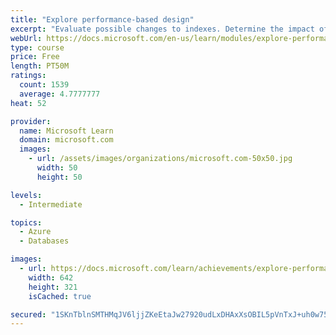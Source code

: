 ```yaml
---
title: "Explore performance-based design"
excerpt: "Evaluate possible changes to indexes. Determine the impact of changes to queries and indexes. Explore relevant Dynamic Management Objects."
webUrl: https://docs.microsoft.com/en-us/learn/modules/explore-performance-based-design/
type: course
price: Free
length: PT50M
ratings:
  count: 1539
  average: 4.7777777
heat: 52

provider:
  name: Microsoft Learn
  domain: microsoft.com
  images:
    - url: /assets/images/organizations/microsoft.com-50x50.jpg
      width: 50
      height: 50

levels:
  - Intermediate

topics:
  - Azure
  - Databases

images:
  - url: https://docs.microsoft.com/learn/achievements/explore-performance-based-design-social.png
    width: 642
    height: 321
    isCached: true

secured: "1SKnTblnSMTHMqJV6ljjZKeEtaJw27920udLxDHAxXsOBIL5pVnTxJ+uh0w75d8Xik32SZHbswzhGlb7ZObFAAkqenNvA3GxCG6sF9J9Mhwr0b8J7MJE3d4wFWvUfNFApTU+Cp2wurIM2767QOS1++ZFULuXN/AO55UlhosodCStRijImr74bTdO0S/R86ilF8ogdM/XxvlY4hKx2yGf+i5cGvUlVuYzKEaf6/MeEHNKjom7PPfHAm//Vecop+v40nqyby/CbmpFMUrV+zoyrZrba3Vqv9WnGJ37XWjWlX/PSgab6WNL7658jDc9LSMK8M1MDZlCCSUcQ4dBkifO7BXmCNOi+wTOpVSEG66lkF3dkU7BiCi+uxplLoKbyT9ABrHHdT+VvlnGCZi4OLTl+i4gOxjOwYxV2YP0ebnDVnQ=;y2wCya2z3qzJGyx8W4SgHg=="
---
```



